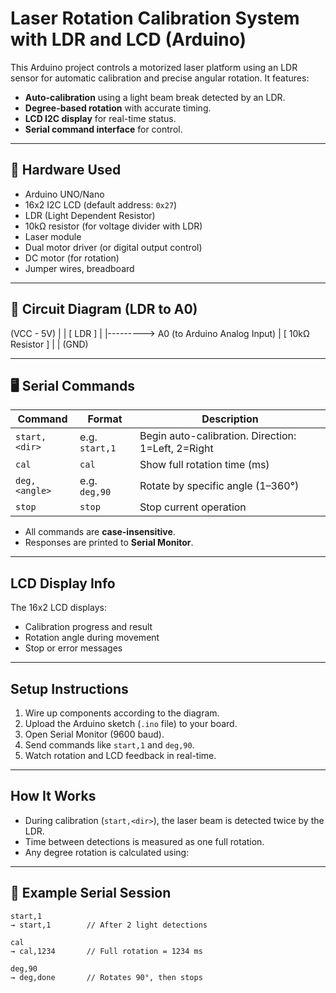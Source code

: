 # Laser Rotation Calibration System with LDR and LCD (Arduino)

This Arduino project controls a motorized laser platform using an LDR sensor for automatic calibration and precise angular rotation. It features:

- **Auto-calibration** using a light beam break detected by an LDR.
- **Degree-based rotation** with accurate timing.
- **LCD I2C display** for real-time status.
- **Serial command interface** for control.

---

## 🔧 Hardware Used

- Arduino UNO/Nano
- 16x2 I2C LCD (default address: `0x27`)
- LDR (Light Dependent Resistor)
- 10kΩ resistor (for voltage divider with LDR)
- Laser module
- Dual motor driver (or digital output control)
- DC motor (for rotation)
- Jumper wires, breadboard

---

## 🔌 Circuit Diagram (LDR to A0)

(VCC - 5V)
|
|
[ LDR ]
|
|---------> A0 (to Arduino Analog Input)
|
[ 10kΩ Resistor ]
|
|
(GND)


---

## 🖥️ Serial Commands

| Command      | Format        | Description                                     |
|--------------|---------------|-------------------------------------------------|
| `start,<dir>`| e.g. `start,1`| Begin auto-calibration. Direction: 1=Left, 2=Right |
| `cal`        | `cal`         | Show full rotation time (ms)                   |
| `deg,<angle>`| e.g. `deg,90` | Rotate by specific angle (1–360°)              |
| `stop`       | `stop`        | Stop current operation                         |

- All commands are **case-insensitive**.
- Responses are printed to **Serial Monitor**.

---

## LCD Display Info

The 16x2 LCD displays:
- Calibration progress and result
- Rotation angle during movement
- Stop or error messages

---

## Setup Instructions

1. Wire up components according to the diagram.
2. Upload the Arduino sketch (`.ino` file) to your board.
3. Open Serial Monitor (9600 baud).
4. Send commands like `start,1` and `deg,90`.
5. Watch rotation and LCD feedback in real-time.

---

## How It Works

- During calibration (`start,<dir>`), the laser beam is detected twice by the LDR.
- Time between detections is measured as one full rotation.
- Any degree rotation is calculated using:


---

## 🧪 Example Serial Session

```text
start,1
→ start,1        // After 2 light detections

cal
→ cal,1234       // Full rotation = 1234 ms

deg,90
→ deg,done       // Rotates 90°, then stops
